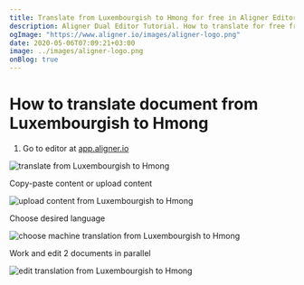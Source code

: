 ```yaml
---
title: Translate from Luxembourgish to Hmong for free in Aligner Editor
description: Aligner Dual Editor Tutorial. How to translate for free from Luxembourgish to Hmong. Aligner is multilingual document management platform. 
ogImage: "https://www.aligner.io/images/aligner-logo.png"
date: 2020-05-06T07:09:21+03:00
image: ../images/aligner-logo.png
onBlog: true
---
```


# How to translate document from Luxembourgish to Hmong

1. Go to editor at [app.aligner.io](https://app.aligner.io "Aligner App web page")

![translate from Luxembourgish to Hmong](../aligner-blank-editor.png "translate from Luxembourgish to Hmong")

Copy-paste content or upload content

![upload content from Luxembourgish to Hmong](../aligner-uploaded-document.png "upload content from Luxembourgish to Hmong")

Choose desired language

![choose machine translation from Luxembourgish to Hmong](../aligner-language-dropdown.png "choose machine translation from Luxembourgish to Hmong")

Work and edit 2 documents in parallel

![edit translation from Luxembourgish to Hmong](../aligner-double-sitded-editor.png "edit translation from Luxembourgish to Hmong")

